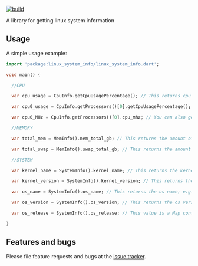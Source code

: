 [![build](https://github.com/LolzDEV/linux_system_info/actions/workflows/build.yml/badge.svg?branch=master)](https://github.com/LolzDEV/linux_system_info/actions/workflows/build.yml)

A library for getting linux system information

## Usage

A simple usage example:

```dart
import 'package:linux_system_info/linux_system_info.dart';

void main() {

  //CPU

  var cpu_usage = CpuInfo.getCpuUsagePercentage(); // This returns cpu load in percentage; e.g. 2

  var cpu0_usage = CpuInfo.getProcessors()[0].getCpuUsagePercentage(); // This returns the cpu0 load in percentage (in case of multicore cpus); e.g. 2

  var cpu0_MHz = CpuInfo.getProcessors()[0].cpu_mhz; // You can also get a lot of information about the cpu cores; e.g. 3600

  //MEMORY

  var total_mem = MemInfo().mem_total_gb; // This returns the amount of RAM in GB (you can also get it in kb or mb); e.g. 16

  var total_swap = MemInfo().swap_total_gb; // This returns the amount of SWAP in GB (you can also get it in kb or mb) e.g. 2

  //SYSTEM

  var kernel_name = SystemInfo().kernel_name; // This returns the kernel name; e.g. 'Linux'

  var kernel_version = SystemInfo().kernel_version; // This returns the kernel version; e.g. '5.11.0-16-generic'

  var os_name = SystemInfo().os_name; // This returns the os name; e.g. 'Ubuntu'

  var os_version = SystemInfo().os_version; // This returns the os version; e.g. '21.04'

  var os_release = SystemInfo().os_release; // This value is a Map containing a parsed version of /etc/os-release

}

```

## Features and bugs

Please file feature requests and bugs at the [issue tracker][tracker].

[tracker]: https://github.com/LolzDEV/linux_system_info/issues
